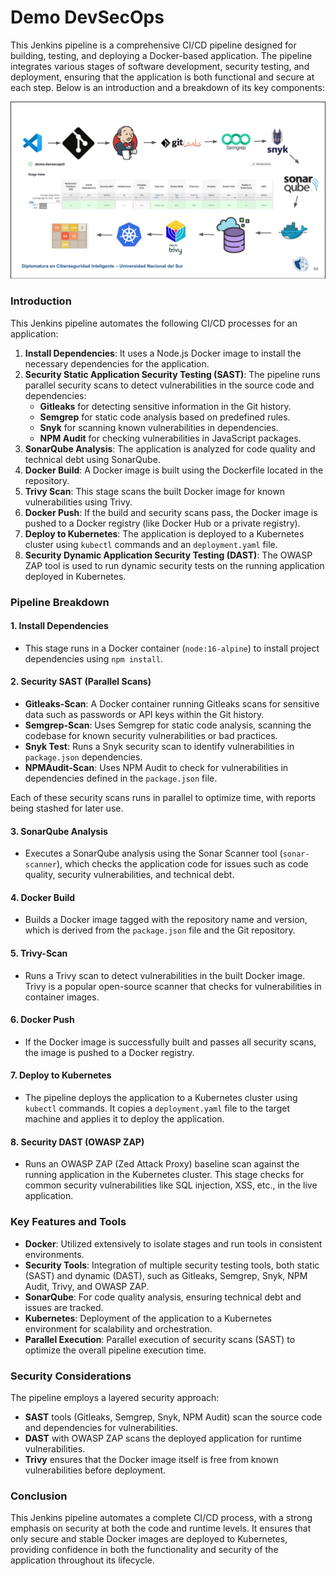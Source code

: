 # Demo DevSecOps


This Jenkins pipeline is a comprehensive CI/CD pipeline designed for building, testing, and deploying a Docker-based application. 
The pipeline integrates various stages of software development, security testing, and deployment, ensuring that the application is both 
functional and secure at each step. Below is an introduction and a breakdown of its key components:

![demo](%20CiberM4B3.png)


### **Introduction**
This Jenkins pipeline automates the following CI/CD processes for an application:

1. **Install Dependencies**: It uses a Node.js Docker image to install the necessary dependencies for the application.
2. **Security Static Application Security Testing (SAST)**: The pipeline runs parallel security scans to detect vulnerabilities in the source code and dependencies:
    - **Gitleaks** for detecting sensitive information in the Git history.
    - **Semgrep** for static code analysis based on predefined rules.
    - **Snyk** for scanning known vulnerabilities in dependencies.
    - **NPM Audit** for checking vulnerabilities in JavaScript packages.
3. **SonarQube Analysis**: The application is analyzed for code quality and technical debt using SonarQube.
4. **Docker Build**: A Docker image is built using the Dockerfile located in the repository.
5. **Trivy Scan**: This stage scans the built Docker image for known vulnerabilities using Trivy.
6. **Docker Push**: If the build and security scans pass, the Docker image is pushed to a Docker registry (like Docker Hub or a private registry).
7. **Deploy to Kubernetes**: The application is deployed to a Kubernetes cluster using `kubectl` commands and an `deployment.yaml` file.
8. **Security Dynamic Application Security Testing (DAST)**: The OWASP ZAP tool is used to run dynamic security tests on the running application deployed in Kubernetes.

### **Pipeline Breakdown**

#### **1. Install Dependencies**
- This stage runs in a Docker container (`node:16-alpine`) to install project dependencies using `npm install`.

#### **2. Security SAST (Parallel Scans)**
- **Gitleaks-Scan**: A Docker container running Gitleaks scans for sensitive data such as passwords or API keys within the Git history.
- **Semgrep-Scan**: Uses Semgrep for static code analysis, scanning the codebase for known security vulnerabilities or bad practices.
- **Snyk Test**: Runs a Snyk security scan to identify vulnerabilities in `package.json` dependencies.
- **NPMAudit-Scan**: Uses NPM Audit to check for vulnerabilities in dependencies defined in the `package.json` file.

Each of these security scans runs in parallel to optimize time, with reports being stashed for later use.

#### **3. SonarQube Analysis**
- Executes a SonarQube analysis using the Sonar Scanner tool (`sonar-scanner`), which checks the application code for issues such as code quality, security vulnerabilities, and technical debt.

#### **4. Docker Build**
- Builds a Docker image tagged with the repository name and version, which is derived from the `package.json` file and the Git repository.

#### **5. Trivy-Scan**
- Runs a Trivy scan to detect vulnerabilities in the built Docker image. Trivy is a popular open-source scanner that checks for vulnerabilities in container images.

#### **6. Docker Push**
- If the Docker image is successfully built and passes all security scans, the image is pushed to a Docker registry.

#### **7. Deploy to Kubernetes**
- The pipeline deploys the application to a Kubernetes cluster using `kubectl` commands. It copies a `deployment.yaml` file to the target machine and applies it to deploy the application.

#### **8. Security DAST (OWASP ZAP)**
- Runs an OWASP ZAP (Zed Attack Proxy) baseline scan against the running application in the Kubernetes cluster. This stage checks for common security vulnerabilities like SQL injection, XSS, etc., in the live application.

### **Key Features and Tools**
- **Docker**: Utilized extensively to isolate stages and run tools in consistent environments.
- **Security Tools**: Integration of multiple security testing tools, both static (SAST) and dynamic (DAST), such as Gitleaks, 
    Semgrep, Snyk, NPM Audit, Trivy, and OWASP ZAP.
- **SonarQube**: For code quality analysis, ensuring technical debt and issues are tracked.
- **Kubernetes**: Deployment of the application to a Kubernetes environment for scalability and orchestration.
- **Parallel Execution**: Parallel execution of security scans (SAST) to optimize the overall pipeline execution time.

### **Security Considerations**
The pipeline employs a layered security approach:
- **SAST** tools (Gitleaks, Semgrep, Snyk, NPM Audit) scan the source code and dependencies for vulnerabilities.
- **DAST** with OWASP ZAP scans the deployed application for runtime vulnerabilities.
- **Trivy** ensures that the Docker image itself is free from known vulnerabilities before deployment.

### **Conclusion**
This Jenkins pipeline automates a complete CI/CD process, with a strong emphasis on security at both the code and runtime levels. It ensures that only secure and stable Docker images are deployed to Kubernetes, providing confidence in both the functionality and security of the application throughout its lifecycle.


